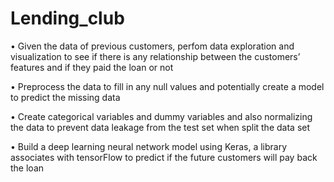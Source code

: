 # Lending_club
• Given the data of previous customers, perfom data exploration and visualization to see if there is any
relationship between the customers’ features and if they paid the loan or not

• Preprocess the data to fill in any null values and potentially create a model to predict the missing data

• Create categorical variables and dummy variables and also normalizing the data to prevent data leakage from
the test set when split the data set

• Build a deep learning neural network model using Keras, a library associates with tensorFlow to predict if the
future customers will pay back the loan
